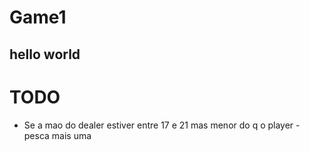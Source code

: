 # Game1
## hello world

# TODO 
- Se a mao do dealer estiver entre 17 e 21 mas menor do q o player - pesca mais uma 